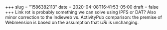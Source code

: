 +++
slug = "1586382113"
date = 2020-04-08T16:41:53-05:00
draft = false
+++
Link rot is probably something we can solve using IPFS or DAT? Also minor correction to the Indieweb vs. ActivityPub comparison: the premise of Webmension is based on the assumption that _URI_ is unchanging.